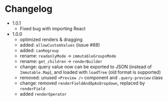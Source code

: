 # Changelog
- 1.0.1
  - Fixed bug with importing React
- 1.0.0
  - optimized renders & dragging
  - added: `allowCustomValues` (issue #88)
  - added: `canRegroup`
  - rename: `readonlyMode` -> `immutableGroupsMode`
  - rename: `get_children` -> `renderBuilder`
  - change: query value now can be exported to JSON (instead of `Immutable.Map`), and loaded with `loadTree`  (old format is supported)
  - removed: unused `<Preview />` component and `.query-preview` class
  - change: removed `renderFieldAndOpAsDropdown`, replaced by `renderField`
  - added `renderOperator`
